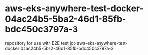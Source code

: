 # aws-eks-anywhere-test-docker-04ac24b5-5ba2-46d1-85fb-bdc450c3797a-3
repository for use with E2E test job aws-eks-anywhere-test-docker:04ac24b5-5ba2-46d1-85fb-bdc450c3797a-3
